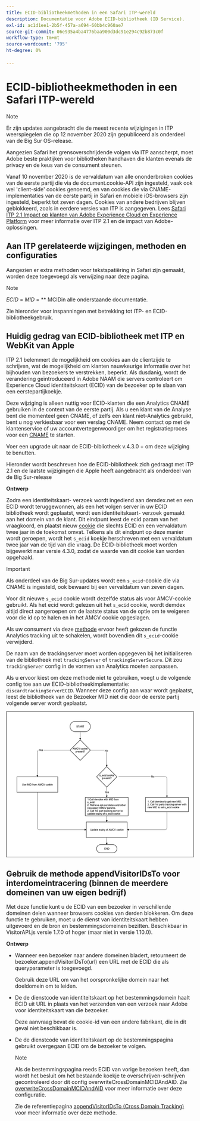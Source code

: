 ```yaml
---
title: ECID-bibliotheekmethoden in een Safari ITP-wereld
description: Documentatie voor Adobe ECID-bibliotheek (ID Service).
exl-id: ac1d1ee1-2b5f-457a-a694-60bb4c960ae7
source-git-commit: 06e935a4ba4776baa900d3dc91e294c92b873c0f
workflow-type: tm+mt
source-wordcount: '795'
ht-degree: 0%

---
```


# ECID-bibliotheekmethoden in een Safari ITP-wereld

>[!NOTE]
>
>Er zijn updates aangebracht die de meest recente wijzigingen in ITP weerspiegelen die op 12 november 2020 zijn gepubliceerd als onderdeel van de Big Sur OS-release.

Aangezien Safari het grensoverschrijdende volgen via ITP aanscherpt, moet Adobe beste praktijken voor bibliotheken handhaven die klanten evenals de privacy en de keus van de consument steunen.

Vanaf 10 november 2020 is de vervaldatum van alle ononderbroken cookies van de eerste partij die via de document.cookie-API zijn ingesteld, vaak ook wel &#39;client-side&#39; cookies genoemd, en van cookies die via CNAME-implementaties van de eerste partij in Safari en mobiele iOS-browsers zijn ingesteld, beperkt tot zeven dagen. Cookies van andere bedrijven blijven geblokkeerd, zoals in eerdere versies van ITP is aangegeven. Lees [Safari ITP 2.1 Impact op klanten van Adobe Experience Cloud en Experience Platform](https://medium.com/adobetech/safari-itp-2-1-impact-on-adobe-experience-cloud-customers-9439cecb55ac) voor meer informatie over ITP 2.1 en de impact van Adobe-oplossingen.

## Aan ITP gerelateerde wijzigingen, methoden en configuraties

Aangezien er extra methoden voor tekstspatiëring in Safari zijn gemaakt, worden deze toegevoegd als verwijzing naar deze pagina.

>[!NOTE]
>
>*ECID* =  *MID* =  ** MCIDin alle onderstaande documentatie.

Zie hieronder voor inspanningen met betrekking tot ITP- en ECID-bibliotheekgebruik.

## Huidig gedrag van ECID-bibliotheek met ITP en WebKit van Apple

ITP 2.1 belemmert de mogelijkheid om cookies aan de clientzijde te schrijven, wat de mogelijkheid om klanten nauwkeurige informatie over het bijhouden van bezoekers te verstrekken, beperkt. Als dusdanig, wordt de verandering geïntroduceerd in Adobe NAAM die servers controleert om Experience Cloud identiteitskaart (ECID) van de bezoeker op te slaan van een eerstepartijkoekje.

Deze wijziging is alleen nuttig voor ECID-klanten die een Analytics CNAME gebruiken in de context van de eerste partij. Als u een klant van de Analyse bent die momenteel geen CNAME, of zelfs een klant niet-Analytics gebruikt, bent u nog verkiesbaar voor een verslag CNAME. Neem contact op met de klantenservice of uw accountvertegenwoordiger om het registratieproces voor een [CNAME](https://docs.adobe.com/content/help/en/core-services/interface/ec-cookies/cookies-first-party.html) te starten.

Voer een upgrade uit naar de ECID-bibliotheek v.4.3.0 + om deze wijziging te benutten.

Hieronder wordt beschreven hoe de ECID-bibliotheek zich gedraagt met ITP 2.1 en de laatste wijzigingen die Apple heeft aangebracht als onderdeel van de Big Sur-release

**Ontwerp**

Zodra een identiteitskaart- verzoek wordt ingediend aan demdex.net en een ECID wordt teruggewonnen, als een het volgen server in uw ECID bibliotheek wordt geplaatst, wordt een identiteitskaart- verzoek gemaakt aan het domein van de klant. Dit eindpunt leest de ecid param van het vraagkoord, en plaatst nieuw [cookie](/help/introduction/cookies.md) die slechts ECID en een vervaldatum twee jaar in de toekomst omvat. Telkens als dit eindpunt op deze manier wordt geroepen, wordt het `s_ecid` koekje herschreven met een vervaldatum twee jaar van de tijd van die vraag. De ECID-bibliotheek moet worden bijgewerkt naar versie 4.3.0, zodat de waarde van dit cookie kan worden opgehaald.

>[!IMPORTANT]
>
>Als onderdeel van de Big Sur-updates wordt een `s_ecid`-cookie die via CNAME is ingesteld, ook bewaard bij een vervaldatum van zeven dagen.

Voor dit nieuwe `s_ecid` cookie wordt dezelfde status als voor AMCV-cookie gebruikt. Als het ecid wordt gelezen uit het `s_ecid` cookie, wordt demdex altijd direct aangeroepen om de laatste status van de optie om te weigeren voor die id op te halen en in het AMCV cookie opgeslagen.

Als uw consument via deze [methode](https://docs.adobe.com/content/help/en/analytics/implementation/js/opt-out.html) ervoor heeft gekozen de functie Analytics tracking uit te schakelen, wordt bovendien dit `s_ecid`-cookie verwijderd.

De naam van de trackingserver moet worden opgegeven bij het initialiseren van de bibliotheek met `trackingServer` of `trackingServerSecure`. Dit zou `trackingServer` config in de vormen van Analytics moeten aanpassen.

Als u ervoor kiest om deze methode niet te gebruiken, voegt u de volgende config toe aan uw ECID-bibliotheekimplementatie: `discardtrackingServerECID`. Wanneer deze config aan waar wordt geplaatst, leest de bibliotheek van de Bezoeker MID niet die door de eerste partij volgende server wordt geplaatst.

![](assets/itp-proposal-v1.png)

## Gebruik de methode appendVisitorIDsTo voor interdomeintracering (binnen de meerdere domeinen van uw eigen bedrijf)

Met deze functie kunt u de ECID van een bezoeker in verschillende domeinen delen wanneer browsers cookies van derden blokkeren. Om deze functie te gebruiken, moet u de dienst van identiteitskaart hebben uitgevoerd en de bron en bestemmingsdomeinen bezitten. Beschikbaar in VisitorAPI.js versie 1.7.0 of hoger (maar niet in versie 1.10.0).

**Ontwerp**

* Wanneer een bezoeker naar andere domeinen bladert, retourneert de bezoeker.appendVisitorIDsTo(url) een URL met de ECID die als queryparameter is toegevoegd.

   Gebruik deze URL om van het oorspronkelijke domein naar het doeldomein om te leiden.

* De de dienstcode van identiteitskaart op het bestemmingsdomein haalt ECID uit URL in plaats van het verzenden van een verzoek naar Adobe voor identiteitskaart van die bezoeker.

   Deze aanvraag bevat de cookie-id van een andere fabrikant, die in dit geval niet beschikbaar is.

* De de dienstcode van identiteitskaart op de bestemmingspagina gebruikt overgegaan ECID om de bezoeker te volgen.

   >[!NOTE]
   >Als de bestemmingspagina reeds ECID van vorige bezoeken heeft, dan wordt het besluit om het bestaande koekje te overschrijven-schrijven gecontroleerd door dit config overwriteCrossDomainMCIDAndAID. Zie [overwriteCrossDomainMCIDAndAID](/help/library/function-vars/overwrite-visitor-id.md) voor meer informatie over deze configuratie.
   >
   >Zie de referentiepagina [appendVisitorIDsTo (Cross Domain Tracking)](/help/library/get-set/appendvisitorid.md) voor meer informatie over deze methode.
